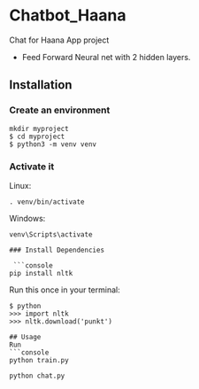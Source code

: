 # Chatbot_Haana
 Chat for Haana App project

- Feed Forward Neural net with 2 hidden layers.

## Installation

### Create an environment
```console
mkdir myproject
$ cd myproject
$ python3 -m venv venv
```

### Activate it
Linux:
```console
. venv/bin/activate
```
Windows:
```console
venv\Scripts\activate

### Install Dependencies

 ```console
pip install nltk
 ```
Run this once in your terminal:
 ```console
$ python
>>> import nltk
>>> nltk.download('punkt')

## Usage
Run
```console
python train.py
```
```console
python chat.py